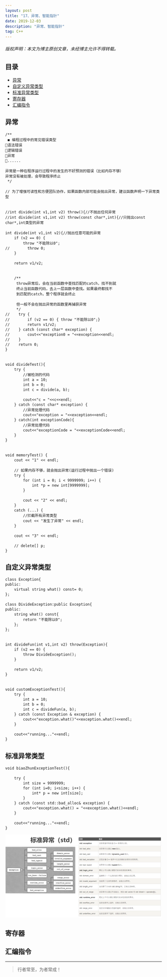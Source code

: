 ```yaml
---
layout: post
title: "17、异常、智能指针"
date: 2019-12-03
description: "异常、智能指针"
tag: C++
---
```



<h6>版权声明：本文为博主原创文章，未经博主允许不得转载。</h6>








## 目录

* [异常](#content1)
* [自定义异常类型](#content2)
* [标准异常类型](#content3)
* [寄存器](#content4)
* [汇编指令](#content5)






<!-- ************************************************ -->
## <a id="content1"></a>异常

```
/**
 ◼ 编程过程中的常见错误类型
语法错误
逻辑错误
异常
......
 
异常是一种在程序运行过程中的发生的不好预测的错误（比如内存不够）
异常没有被处理，会导致程序终止
 */

// 为了增强可读性和方便团队协作，如果函数内部可能会抛出异常，建议函数声明一下异常类型


//int divide(int v1,int v2) throw(){//不抛出任何异常
//int divide(int v1,int v2) throw(const char*,int){//只抛出const char*,int类型的异常

int divide(int v1,int v2){//抛出任意可能的异常
    if (v2 == 0) {
        throw "不能除以0";
//        throw 0;
    }
    
    return v1/v2;
    
    
    /**
     throw异常后，会在当前函数中查找匹配的catch，找不到就
     终止当前函数代码，去上一层函数中查找。如果最终都找不
     到匹配的catch，整个程序就会终止
     
     但一般不会在抛出异常的函数里再捕获异常
     */
//    try {
//        if (v2 == 0) { throw "不能除以0";}
//        return v1/v2;
//    } catch (const char* exception) {
//        cout<<"exception0 = "<<exception<<endl;
//    }
//    return 0;
}


void divideTest(){
    try {
        //被检测的代码
        int a = 10;
        int b = 0;
        int c = divide(a, b);
        
        cout<<"c = "<<c<<endl;
    } catch (const char* exception) {
        //异常处理代码
        cout<<"exception = "<<exception<<endl;
    } catch(int exceptionCode){
        //异常处理代码
        cout<<"exceptionCode = "<<exceptionCode<<endl;
    }
}


void memoryTest() {
    cout << "1" << endl;

    // 如果内存不够，就会抛出异常(运行过程中抛出一个错误)
    try {
        for (int i = 0; i < 9999999; i++) {
            int *p = new int[9999999];
        }

        cout << "2" << endl;
    }
    catch (...) {
        //拦截所有异常类型
        cout << "发生了异常" << endl;
    }

    cout << "3" << endl;

    // delete[] p;
}

```



<!-- ************************************************ -->
## <a id="content2"></a>自定义异常类型

```
class Exception{
public:
    virtual string what() const= 0;
};

class DivideException:public Exception{
public:
    string what() const{
        return "不能除以0";
    };
};


int divideFun(int v1,int v2) throw(Exception){
    if (v2 == 0) {
        throw DivideException();
    }
    
    return v1/v2;
}


void customExceptionTest(){
    try {
        int a = 10;
        int b = 0;
        int c = divideFun(a, b);
    } catch (const Exception & exception) {
        cout<<"exception.what()"<<exception.what()<<endl;
    }
    
    cout<<"running..."<<endl;
}

```

<!-- ************************************************ -->
## <a id="content3"></a>标准异常类型

```
void biaoZhunExceptionTest(){
    
    try {
        int size = 9999999;
        for (int i=0; i<size; i++) {
            int* p = new int[size];
        }
    } catch (const std::bad_alloc& exception) {
        cout<<"exception.what() = "<<exception.what()<<endl;
    }
    
    cout<<"running..."<<endl;
}
```

<img src="/images/Cpp/cpp6.png" alt="img">



<!-- ************************************************ -->
## <a id="content4"></a>寄存器

<!-- ************************************************ -->
## <a id="content5"></a>汇编指令





----------
>  行者常至，为者常成！


